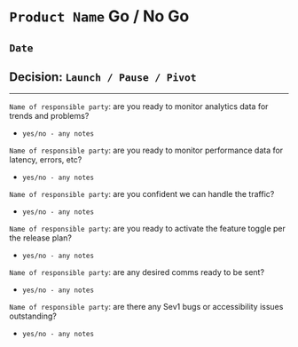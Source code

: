 # `Product Name` Go / No Go 
## `Date`

## Decision: `Launch / Pause / Pivot`

---

`Name of responsible party`: are you ready to monitor analytics data for trends and problems?
- `yes/no - any notes`

`Name of responsible party`: are you ready to monitor performance data for latency, errors, etc?
- `yes/no - any notes`

`Name of responsible party`: are you confident we can handle the traffic?
- `yes/no - any notes`

`Name of responsible party`: are you ready to activate the feature toggle per the release plan?
- `yes/no - any notes`

<!--`Name of responsible party`: is call center ready to handle potential calls that may come in about preview.va.gov?
- `yes/no - any notes`~-->

`Name of responsible party`: are any desired comms ready to be sent?
- `yes/no - any notes`

`Name of responsible party`: are there any Sev1 bugs or accessibility issues outstanding?
- `yes/no - any notes`


